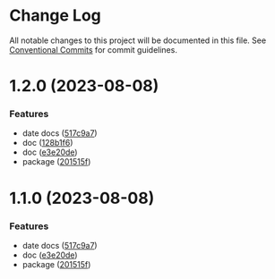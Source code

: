 # Change Log

All notable changes to this project will be documented in this file.
See [Conventional Commits](https://conventionalcommits.org) for commit guidelines.

# 1.2.0 (2023-08-08)

### Features

- date docs ([517c9a7](https://github.com/hhhhhello/htdd/commit/517c9a7580725cd96f911eb3a447d8704c967809))
- doc ([128b1f6](https://github.com/hhhhhello/htdd/commit/128b1f6fa83ce99345464c73edd22aaf3929ac8e))
- doc ([e3e20de](https://github.com/hhhhhello/htdd/commit/e3e20de3409fe34cdb7aa73d4c04c0f74718176f))
- package ([201515f](https://github.com/hhhhhello/htdd/commit/201515f224fc0bd198881dd239ad0e326efa7566))

# 1.1.0 (2023-08-08)

### Features

- date docs ([517c9a7](https://github.com/hhhhhello/htdd/commit/517c9a7580725cd96f911eb3a447d8704c967809))
- doc ([e3e20de](https://github.com/hhhhhello/htdd/commit/e3e20de3409fe34cdb7aa73d4c04c0f74718176f))
- package ([201515f](https://github.com/hhhhhello/htdd/commit/201515f224fc0bd198881dd239ad0e326efa7566))
